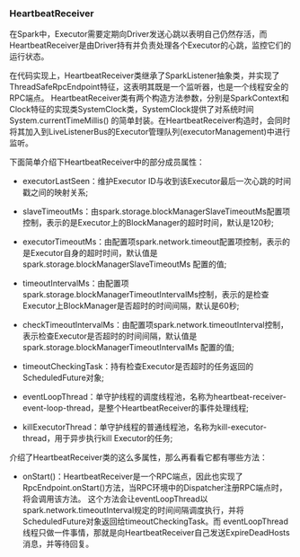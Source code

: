 ### HeartbeatReceiver

在Spark中，Executor需要定期向Driver发送心跳以表明自己仍然存活，而HeartbeatReceiver是由Driver持有并负责处理各个Executor的心跳，监控它们的运行状态。

在代码实现上，HeartbeatReceiver类继承了SparkListener抽象类，并实现了ThreadSafeRpcEndpoint特征，这表明其既是一个监听器，也是一个线程安全的RPC端点。
HeartbeatReceiver类有两个构造方法参数，分别是SparkContext和Clock特征的实现类SystemClock类，SystemClock提供了对系统时间System.currentTimeMillis()
的简单封装。在HeartbeatReceiver构造时，会同时将其加入到LiveListenerBus的Executor管理队列(executorManagement)中进行监听。

下面简单介绍下HeartbeatReceiver中的部分成员属性：
  * executorLastSeen：维护Executor ID与收到该Executor最后一次心跳的时间戳之间的映射关系;

  * slaveTimeoutMs：由spark.storage.blockManagerSlaveTimeoutMs配置项控制，表示的是Executor上的BlockManager的超时时间，默认是120秒;

  * executorTimeoutMs：由配置项spark.network.timeout配置项控制，表示的是Executor自身的超时时间，默认值是spark.storage.blockManagerSlaveTimeoutMs
  配置的值;

  * timeoutIntervalMs：由配置项spark.storage.blockManagerTimeoutIntervalMs控制，表示的是检查Executor上BlockManager是否超时的时间间隔，默认是60秒;

  * checkTimeoutIntervalMs：由配置项spark.network.timeoutInterval控制，表示检查Executor是否超时的时间间隔，默认值是spark.storage.blockManagerTimeoutIntervalMs
  配置的值;

  * timeoutCheckingTask：持有检查Executor是否超时的任务返回的ScheduledFuture对象;

  * eventLoopThread：单守护线程的调度线程池，名称为heartbeat-receiver-event-loop-thread，是整个HeartbeatReceiver的事件处理线程;

  * killExecutorThread：单守护线程的普通线程池，名称为kill-executor-thread，用于异步执行kill Executor的任务;

介绍了HeartbeatReceiver类的这么多属性，那么再看看它都有哪些方法：
  * onStart()：HeartbeatReceiver是一个RPC端点，因此也实现了RpcEndpoint.onStart()方法，当RPC环境中的Dispatcher注册RPC端点时，将会调用该方法。
  这个方法会让eventLoopThread以spark.network.timeoutInterval规定的时间间隔调度执行，并将ScheduledFuture对象返回给timeoutCheckingTask。而
  eventLoopThread线程只做一件事情，那就是向HeartbeatReceiver自己发送ExpireDeadHosts消息，并等待回复。

